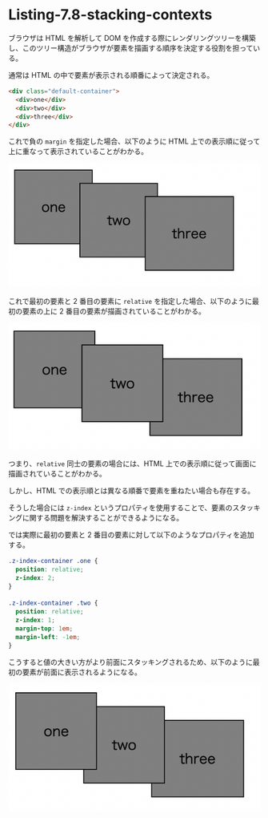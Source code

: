 # Listing-7.8-stacking-contexts

ブラウザは HTML を解析して DOM を作成する際にレンダリングツリーを構築し、このツリー構造がブラウザが要素を描画する順序を決定する役割を担っている。

通常は HTML の中で要素が表示される順番によって決定される。

```html
<div class="default-container">
  <div>one</div>
  <div>two</div>
  <div>three</div>
</div>
```

これで負の `margin` を指定した場合、以下のように HTML 上での表示順に従って上に重なって表示されていることがわかる。

![](assets/2021-10-26-22-07-39.png)

これで最初の要素と 2 番目の要素に `relative` を指定した場合、以下のように最初の要素の上に 2 番目の要素が描画されていることがわかる。

![](assets/2021-10-26-22-13-31.png)

つまり、`relative` 同士の要素の場合には、HTML 上での表示順に従って画面に描画されていることがわかる。

しかし、HTML での表示順とは異なる順番で要素を重ねたい場合も存在する。

そうした場合には `z-index` というプロパティを使用することで、要素のスタッキングに関する問題を解決することができるようになる。

では実際に最初の要素と 2 番目の要素に対して以下のようなプロパティを追加する。

```css
.z-index-container .one {
  position: relative;
  z-index: 2;
}

.z-index-container .two {
  position: relative;
  z-index: 1;
  margin-top: 1em;
  margin-left: -1em;
}
```

こうすると値の大きい方がより前面にスタッキングされるため、以下のように最初の要素が前面に表示されるようになる。

![](assets/2021-10-26-22-36-49.png)
